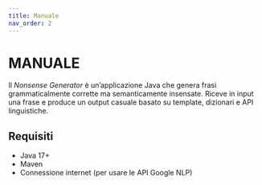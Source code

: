 ```yaml
---
title: Manuale
nav_order: 2
---
```

# MANUALE 

Il *Nonsense Generator* è un’applicazione Java che genera frasi grammaticalmente corrette ma semanticamente insensate. Riceve in input una frase e produce un output casuale basato su template, dizionari e API linguistiche.

## Requisiti
- Java 17+
- Maven
- Connessione internet (per usare le API Google NLP)
